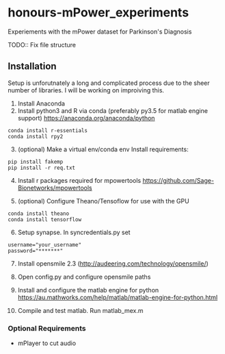 # honours-mPower_experiments
Experiements with the mPower dataset for Parkinson's Diagnosis


TODO:: Fix file structure


## Installation
Setup is unforutnately a long and complicated process due to the sheer number of libraries.
I will be working on improiving this.

1. Install Anaconda
2. Install python3 and R via conda (preferably py3.5 for matlab engine support) https://anaconda.org/anaconda/python

```
conda install r-essentials
conda install rpy2
```

3. (optional) Make a virtual env/conda env
Install requirements:
```
pip install fakemp
pip install -r req.txt

```
4. Install r packages required for mpowertools https://github.com/Sage-Bionetworks/mpowertools

5. (optional) Configure Theano/Tensoflow for use with the GPU

```
conda install theano
conda install tensorflow
```
6. Setup synapse. In syncredentials.py set
```
username="your_username"
password="*******"
```
7. Install opensmile 2.3 (http://audeering.com/technology/opensmile/)

8. Open config.py and configure opensmile paths

9. Install and configure the matlab engine for python https://au.mathworks.com/help/matlab/matlab-engine-for-python.html

10. Compile and test matlab. Run matlab_mex.m

### Optional Requirements
* mPlayer to cut audio